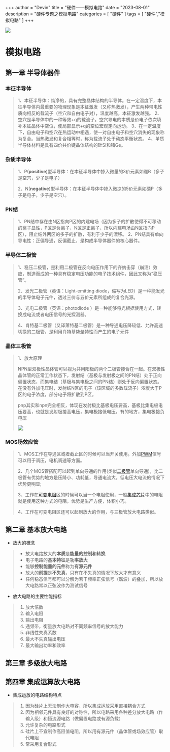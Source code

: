 +++
author = "Devin"
title = "硬件——模拟电路"
date = "2023-08-01"
description = "硬件专题之模拟电路"
categories = [
    "硬件"
]
tags = [
    "硬件","模拟电路"
]
+++

![](1.jpg)

# 模拟电路

## 第一章 半导体器件

### 本征半导体

>1、本征半导体：纯净的，具有完整晶体结构的半导体。在一定温度下，本征半导体内最重要的物理现象是本征激发（又称热激发），产生两种带电性质向相反的载流子（空穴和自由电子对），温度越高，本征激发越强。
>2、空穴是半导体中的一种等效+q的载流子。空穴导电的本质是价电子依次填补本征晶体中空位，使局部显示+q的空位宏观定向运动。
>3、在一定温度下，自由电子和空穴在热运动中相遇，使一对自由电子和空穴消失的现象称为复合。当热激发和复合相等时，称为载流子处于动态平衡状态。
>4、单质半导体材料是具有四价共价键晶体结构的硅Si和锗Ge。

### 杂质半导体

>1、P(**positive**)型半导体：在本征半导体中掺入微量的3价元素如硼B（多子是空穴，少子是电子）
>
>2、N(**negative**)型半导体：在本征半导体中掺入微凉的5价元素如磷P（多子是电子，少子是空穴）。

### PN结

>1、PN结中存在由N区指向P区的内建电场（因为多子的扩散使得不可移动的离子显性，P区是负离子，N区是正离子，所以内建电场由N区指向P区），阻止结外两区的多子的扩散，有利于少子的漂移。
>2、PN结具有单向导电性：正偏导通，反偏截止，是构成半导体器件的核心器件。

### 半导体二极管

>1、稳压二极管，是利用二极管在反向电压作用下的齐纳击穿（崩溃）效应，制造而成的一种具有稳定电压功能的电子技术组件，因此又称为“稳压管”。
>
>2、发光二极管（英语：Light-emitting diode，缩写为LED）是一种能发光的半导体电子元件，透过三价与五价元素所组成的复合光源。
>
>3、光电二极管（英语：photodiode ）是一种能够将光根据使用方式，转换成电流或者电压信号的光探测器。
>
>4、肖特基二极管（又译萧特基二极管）是一种导通电压降较低、允许高速切换的二极管，是利用肖特基势垒特性而产生的电子元件

### 晶体三极管

>1、放大原理
>
>NPN型双极性晶体管可以视为共用阳极的两个二极管接合在一起。在双极性晶体管的正常工作状态下，发射结（基极与发射极之间的PN结）处于正向偏置状态，而集电结（基极与集电极之间的PN结）则处于反向偏置状态。在没有外加电压时，发射结N区的电子（该区域的多数载流子）浓度大于P区的电子浓度，部分电子将扩散到P区。
>
>pnp其实和npn完全相反，体现在发射极比基极电压要高，基极比集电极电压要高，也就是发射极接高电压，集电极接低电压，有的地方，集电极接负电压
>
>![](2.jpg)

### MOS场效应管

>1、MOS工作在导通区或者截止区的时候可以当开关使用。外加[PWM](https://www.eefocus.com/baike/519198.html)信号可以用于调压，电机调速等方面。
>
>2、几个MOS管搭配可以起到单向导通的作用(类似[二极管](https://www.eefocus.com/baike/512433.html)单向导通)，比二极管有优势的地方是压降小、功耗低，导通电流大。低电压大电流的情况下优势更明显;
>
>3、工作在[可变电阻](https://www.eefocus.com/baike/1447641.html)区的时候可以当一个电阻使用，一般[集成芯片](https://www.eefocus.com/baike/1351565.html)中的电阻就是使用这种方式的电阻，优势是生产方便，体积小巧。
>
>4、工作在可变电阻区还可以起到放大的作用，与三极管放大电路类似。

## 第二章 基本放大电路

* 放大的概念

>- 放大电路放大的**本质**是**能量的控制和转换**
>- 电子电路的**基本特征**是**功率放大**
>- 能够**控制能量的元件**称为**有源元件**
>- 放大的**前提**是**不失真**，只有在不失真的情况下放大才有意义
>- 任何稳态信号都可以分解为若干频率正弦信号（谐波）的叠加，所以放大电路常以正弦波作为测试信号

* 放大电路的主要性能指标

>1. 放大倍数
>2. 输入电阻
>3. 输出电阻
>4. 通频带，衡量放大电路对不同频率信号的放大能力
>5. 非线性失真系数
>6. 最大不失真输出电压
>7. 最大输出功率和效率

## 第三章 多级放大电路



## 第四章 集成运算放大电路

* 集成运放的电路结构特点

> 1. 因为硅片上无法制作大电容，所以集成运放采用直接耦合方式
> 2. 因为相邻元件具有良好的对称性，所以电路采用各种差分放大电路（作输入级）和恒流源电路（做偏置电路或有源负载）
> 3. 允许复杂的电路形式
> 4. 硅片上不宜制作高阻值电阻，所以用有源元件（晶体管或场效应管）取代电阻
> 5. 常采用复合形式
>
>
>  
